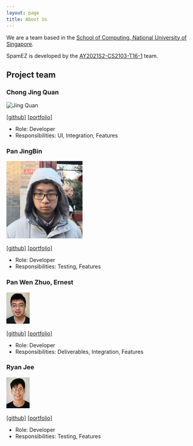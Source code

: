 ```yaml
---
layout: page
title: About Us
---
```


We are a team based in the [School of Computing, National University of Singapore](http://www.comp.nus.edu.sg).

SpamEZ is developed by the [AY2021S2-CS2103-T16-1](https://github.com/AY2021S2-CS2103-T16-1/tp) team.

## Project team

### Chong Jing Quan

<img src="images/jqchong.png" alt="Jing Quan" width="200px"/>

[[github]](https://github.com/JQChong)
[[portfolio]](team/jqchong.md)

* Role: Developer
* Responsibilities: UI, Integration, Features

### Pan JingBin

<img src="images/icebear789.png" width="200px">

[[github]](https://github.com/IceBear789)
[[portfolio]](team/icebear789.md)

* Role: Developer
* Responsibilities: Testing, Features

### Pan Wen Zhuo, Ernest

![Ernest](./images/ampan98.png)

[[github]](https://github.com/ampan98)
[[portfolio]](team/ampan98.md)

* Role: Developer
* Responsibilities: Deliverables, Integration, Features

### Ryan Jee

![Ryan](./images/rjeez.png)

[[github]](https://github.com/rjeez)
[[portfolio]](team/rjeez.md)

* Role: Developer
* Responsibilities: Testing, Features
